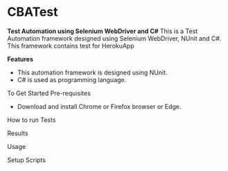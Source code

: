 # CBATest
**Test Automation using Selenium WebDriver and C#**
This is a Test Automation framework designed using Selenium WebDriver, NUnit and C#.
This framework contains test for HerokuApp

**Features**
- This automation framework is designed using NUnit.
- C# is used as programming language.

To Get Started
Pre-requisites
- Download and install Chrome or Firefox browser or Edge.

How to run Tests


Results

Usage 

Setup Scripts
